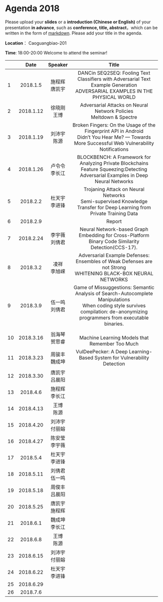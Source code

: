 # Agenda 2018
Please upload your **slides** or a **introduction (Chinese or English)** of your presentation **in advance**,
such as **conference, title, abstract**，which can be written in the form of [markdown](http://sspai.com/25137). Please add your title in the agenda.

**Location**： Caoguangbiao-201

**Time**: 18:00-20:00  Welcome to attend the seminar!

||Date|Speaker|Title|
|---|:---:|:---:|:---:|
|1|2018.1.5|施程辉 <br> 唐凯宇|DANCin SEQ2SEQ: Fooling Text Classifiers with Adversarial Text Example Generation <br>ADVERSARIAL EXAMPLES IN THE PHYSICAL WORLD|
|2|2018.1.12|徐晓刚 <br> 王博|Adversarial Attacks on Neural Network Policies <br> Meltdown & Spectre|
|3|2018.1.19|刘沛宇 <br> 陈源|Broken Fingers: On the Usage of the Fingerprint API in Android <br> Didn’t You Hear Me? — Towards More Successful Web Vulnerability Notifications |
|4|2018.1.26|卢令令 <br> 李长江|BLOCKBENCH: A Framework for Analyzing Private Blockchains <br>  Feature Squeezing:Detecting Adversarial Examples in Deep Neural Networks|
|5|2018.2.2|杜天宇 <br> 李进锋|Trojaning Attack on Neural Networks<br> Semi-supervised Knowledge Transfer for Deep Learning from Private Training Data|
|6|2018.2.9| <br> | Report
|7|2018.2.24|李宇薇 <br> 刘倩君| Neural Network-based Graph Embedding for Cross-Platform Binary Code Similarity Detection(CCS-17).
|8|2018.3.2|凌祥 <br>李旭嵘 |Adversarial Example Defenses: Ensembles of Weak Defenses are not Strong <br>WHITENING BLACK-BOX NEURAL NETWORKS
|9|2018.3.9 |伍一鸣 <br>刘倩君| Game of Missuggestions: Semantic Analysis of Search-Autocomplete Manipulations<br>When coding style survives compilation: de-anonymizing programmers from executable binaries.
|10|2018.3.16|翁海琴 <br> 贺思睿|<br>Machine Learning Models that Remember Too Much
|11|2018.3.23|周骏丰 <br> 魏成坤| VulDeePecker: A Deep Learning-Based System for Vulnerability Detection<br>
|12|2018.3.30|唐凯宇<br>吕晨阳|
|13|2018.4.6| 施程辉<br>李长江|
|14|2018.4.13|王博<br>陈源|
|15|2018.4.20|刘沛宇<br>付丽嫆|
|16|2018.4.27|陈安莹<br>李宇薇|
|17|2018.5.4|杜天宇<br>李进锋|
|18|2018.5.11|刘倩君<br>伍一鸣|
|19|2018.5.18|周俊丰<br>吕晨阳|
|20|2018.5.25|唐凯宇<br>施程辉|
|21|2018.6.1|魏成坤<br>李长江|
|22|2018.6.8|王博<br>陈源|
|23|2018.6.15|刘沛宇<br>付丽嫆|
|24|2018.6.22|杜天宇<br>李进锋|
|25|2018.6.29|<br>|
|26|2018.7.6|<br>|
